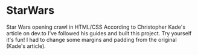 # StarWars
Star Wars opening crawl in HTML/CSS
According to Christopher Kade's article on dev.to I've followed his guides and built this project.
Try yourself it's fun!
I had to change some margins and padding from the original (Kade's article).
